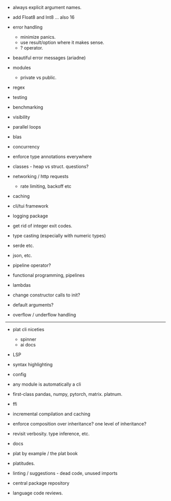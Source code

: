 * always explicit argument names. 
* add Float8 and Int8 ... also 16

* error handling
  * minimize panics. 
  * use result/option where it makes sense. 
  * ? operator. 
* beautiful error messages (ariadne)
* modules
  * private vs public. 
* regex
* testing
* benchmarking
* visibility 
* parallel loops
* blas
* concurrency
* enforce type annotations everywhere
* classes - heap vs struct. questions? 
* networking / http requests
  * rate limiting, backoff etc
* caching
* cli/tui framework
* logging package
* get rid of integer exit codes. 
* type casting (especially with numeric types)
* serde etc. 
* json, etc. 
* pipeline operator? 
* functional programming, pipelines
* lambdas 
* change constructor calls to init? 
* default arguments? 
* overflow / underflow handling 

--- 
* plat cli niceties
  * spinner
  * ai docs
* LSP
* syntax highlighting
* config 
* any module is automatically a cli
* first-class pandas, numpy, pytorch, matrix. platnum. 
* ffi
* incremental compilation and caching 
* enforce composition over inheritance? one level of inheritance? 
* revisit verbosity. type inference, etc. 
* docs
* plat by example / the plat book
* platitudes. 
* linting / suggestions - dead code, unused imports
* central package repository

* language code reviews. 
